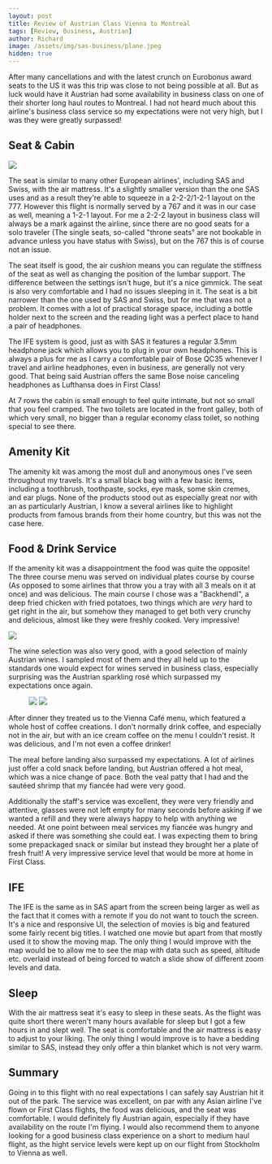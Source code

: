 ```yaml
---
layout: post
title: Review of Austrian Class Vienna to Montreal
tags: [Review, Business, Austrian]
author: Richard
image: /assets/img/sas-business/plane.jpeg
hidden: true
---
```


After many cancellations and with the latest crunch on Eurobonus award seats to the US it was this trip was close to not being possible at all. But as luck would have it Austrian had some availability in business class on one of their shorter long haul routes to Montreal. I had not heard much about this airline's business class service so my expectations were not very high, but I was they were greatly surpassed!

## Seat & Cabin

<img src="/assets/img/austrian-business-review/seat.jpeg" class="full"/>

The seat is similar to many other European airlines', including SAS and Swiss, with the air mattress. It's a slightly smaller version than the one SAS uses and as a result they're able to squeeze in a 2-2-2/1-2-1 layout on the 777. However this flight is normally served by a 767 and it was in our case as well, meaning a 1-2-1 layout. For me a 2-2-2 layout in business class will always be a mark against the airline, since there are no good seats for a solo traveler (The single seats, so-called "throne seats" are not bookable in advance unless you have status with Swiss), but on the 767 this is of course not an issue.

The seat itself is good, the air cushion means you can regulate the stiffness of the seat as well as changing the position of the lumbar support. The difference between the settings isn't huge, but it's a nice gimmick. The seat is also very comfortable and I had no issues sleeping in it. The seat is a bit narrower than the one used by SAS and Swiss, but for me that was not a problem. It comes with a lot of practical storage space, including a bottle holder next to the screen and the reading light was a perfect place to hand a pair of headphones.

The IFE system is good, just as with SAS it features a regular 3.5mm headphone jack which allows you to plug in your own headphones. This is always a plus for me as I carry a comfortable pair of Bose QC35 whenever I travel and airline headphones, even in business, are generally not very good. That being said Austrian offers the same Bose noise canceling headphones as Lufthansa does in First Class!

At 7 rows the cabin is small enough to feel quite intimate, but not so small that you feel cramped. The two toilets are located in the front galley, both of which very small, no bigger than a regular economy class toilet, so nothing special to see there.

## Amenity Kit

The amenity kit was among the most dull and anonymous ones I've seen throughout my travels. It's a small black bag with a few basic items, including a toothbrush, toothpaste, socks, eye mask, some skin cremes, and ear plugs. None of the products stood out as especially great nor with an as particularly Austrian, I know a several airlines like to highlight products from famous brands from their home country, but this was not the case here.

## Food & Drink Service

If the amenity kit was a disappointment the food was quite the opposite! The three course menu was served on individual plates course by course (As opposed to some airlines that throw you a tray with all 3 meals on it at once) and was delicious. The main course I chose was a "Backhendl", a deep fried chicken with fried potatoes, two things which are _very_ hard to get right in the air, but somehow they managed to get both very crunchy and delicious, almost like they were freshly cooked. Very impressive!

<img src="/assets/img/austrian-business-review/meal.jpeg" class="full"/>

The wine selection was also very good, with a good selection of mainly Austrian wines. I sampled most of them and they all held up to the standards one would expect for wines served in business class, especially surprising was the Austrian sparkling rosé which surpassed my expectations once again.

<figure>
<img src="/assets/img/austrian-business-review/ice-coffee.jpeg" class="full"/>
<img src="/assets/img/austrian-business-review/coffee-menu.jpeg" class="full"/>
</figure>

After dinner they treated us to the Vienna Café menu, which featured a whole host of coffee creations. I don't normally drink coffee, and especially not in the air, but with an ice cream coffee on the menu I couldn't resist. It was delicious, and I'm not even a coffee drinker!

The meal before landing also surpassed my expectations. A lot of airlines just offer a cold snack before landing, but Austrian offered a hot meal, which was a nice change of pace. Both the veal patty that I had and the sautéed shrimp that my fiancée had were very good.

Additionally the staff's service was excellent, they were very friendly and attentive, glasses were not left empty for many seconds before asking if we wanted a refill and they were always happy to help with anything we needed. At one point between meal services my fiancée was hungry and asked if there was something she could eat. I was expecting them to bring some prepackaged snack or similar but instead they brought her a plate of fresh fruit! A very impressive service level that would be more at home in First Class.

## IFE

The IFE is the same as in SAS apart from the screen being larger as well as the fact that it comes with a remote if you do not want to touch the screen. It's a nice and responsive UI, the selection of movies is big and featured some fairly recent big titles. I watched one movie but apart from that mostly used it to show the moving map. The only thing I would improve with the map would be to allow me to see the map with data such as speed, altitude etc. overlaid instead of being forced to watch a slide show of different zoom levels and data.

## Sleep

With the air mattress seat it's easy to sleep in these seats. As the flight was quite short there weren't many hours available for sleep but I got a few hours in and slept well. The seat is comfortable and the air mattress is easy to adjust to your liking. The only thing I would improve is to have a bedding similar to SAS, instead they only offer a thin blanket which is not very warm.

## Summary

Going in to this flight with no real expectations I can safely say Austrian hit it out of the park. The service was excellent, on par with any Asian airline I've flown or First Class flights, the food was delicious, and the seat was comfortable. I would definitely fly Austrian again, especially if they have availability on the route I'm flying. I would also recommend them to anyone looking for a good business class experience on a short to medium haul flight, as the hight service levels were kept up on our flight from Stockholm to Vienna as well.
